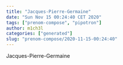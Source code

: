 ```yaml
---
title: "Jacques-Pierre-Germaine"
date: "Sun Nov 15 00:24:40 CET 2020"
tags: ["prenom-compose", "pipotron"]
author: m1ch3l
categories: ["generated"]
slug: "prenom-compose/2020-11-15-00:24:40"
---
```


Jacques-Pierre-Germaine
